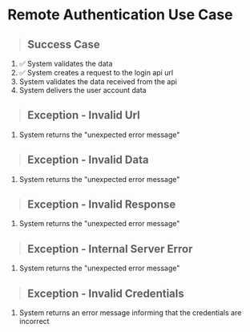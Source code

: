# Remote Authentication Use Case

> ## Success Case
1. ✅ System validates the data
2. ✅ System creates a request to the login api url
3. System validates the data received from the api
4. System delivers the user account data

> ## Exception - Invalid Url
1. System returns the "unexpected error message"

> ## Exception - Invalid Data
1. System returns the "unexpected error message"

> ## Exception - Invalid Response
1. System returns the "unexpected error message"

> ## Exception - Internal Server Error
1. System returns the "unexpected error message"

> ## Exception - Invalid Credentials
1. System returns an error message informing that the credentials are incorrect